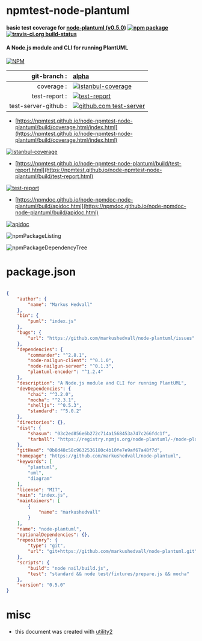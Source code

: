 # npmtest-node-plantuml

#### basic test coverage for  [node-plantuml (v0.5.0)](https://github.com/markushedvall/node-plantuml)  [![npm package](https://img.shields.io/npm/v/npmtest-node-plantuml.svg?style=flat-square)](https://www.npmjs.org/package/npmtest-node-plantuml) [![travis-ci.org build-status](https://api.travis-ci.org/npmtest/node-npmtest-node-plantuml.svg)](https://travis-ci.org/npmtest/node-npmtest-node-plantuml)

#### A Node.js module and CLI for running PlantUML

[![NPM](https://nodei.co/npm/node-plantuml.png?downloads=true&downloadRank=true&stars=true)](https://www.npmjs.com/package/node-plantuml)

| git-branch : | [alpha](https://github.com/npmtest/node-npmtest-node-plantuml/tree/alpha)|
|--:|:--|
| coverage : | [![istanbul-coverage](https://npmtest.github.io/node-npmtest-node-plantuml/build/coverage.badge.svg)](https://npmtest.github.io/node-npmtest-node-plantuml/build/coverage.html/index.html)|
| test-report : | [![test-report](https://npmtest.github.io/node-npmtest-node-plantuml/build/test-report.badge.svg)](https://npmtest.github.io/node-npmtest-node-plantuml/build/test-report.html)|
| test-server-github : | [![github.com test-server](https://npmtest.github.io/node-npmtest-node-plantuml/GitHub-Mark-32px.png)](https://npmtest.github.io/node-npmtest-node-plantuml/build/app/index.html) | | build-artifacts : | [![build-artifacts](https://npmtest.github.io/node-npmtest-node-plantuml/glyphicons_144_folder_open.png)](https://github.com/npmtest/node-npmtest-node-plantuml/tree/gh-pages/build)|

- [https://npmtest.github.io/node-npmtest-node-plantuml/build/coverage.html/index.html](https://npmtest.github.io/node-npmtest-node-plantuml/build/coverage.html/index.html)

[![istanbul-coverage](https://npmtest.github.io/node-npmtest-node-plantuml/build/screenCapture.buildCi.browser.%252Ftmp%252Fbuild%252Fcoverage.lib.html.png)](https://npmtest.github.io/node-npmtest-node-plantuml/build/coverage.html/index.html)

- [https://npmtest.github.io/node-npmtest-node-plantuml/build/test-report.html](https://npmtest.github.io/node-npmtest-node-plantuml/build/test-report.html)

[![test-report](https://npmtest.github.io/node-npmtest-node-plantuml/build/screenCapture.buildCi.browser.%252Ftmp%252Fbuild%252Ftest-report.html.png)](https://npmtest.github.io/node-npmtest-node-plantuml/build/test-report.html)

- [https://npmdoc.github.io/node-npmdoc-node-plantuml/build/apidoc.html](https://npmdoc.github.io/node-npmdoc-node-plantuml/build/apidoc.html)

[![apidoc](https://npmdoc.github.io/node-npmdoc-node-plantuml/build/screenCapture.buildCi.browser.%252Ftmp%252Fbuild%252Fapidoc.html.png)](https://npmdoc.github.io/node-npmdoc-node-plantuml/build/apidoc.html)

![npmPackageListing](https://npmtest.github.io/node-npmtest-node-plantuml/build/screenCapture.npmPackageListing.svg)

![npmPackageDependencyTree](https://npmtest.github.io/node-npmtest-node-plantuml/build/screenCapture.npmPackageDependencyTree.svg)



# package.json

```json

{
    "author": {
        "name": "Markus Hedvall"
    },
    "bin": {
        "puml": "index.js"
    },
    "bugs": {
        "url": "https://github.com/markushedvall/node-plantuml/issues"
    },
    "dependencies": {
        "commander": "^2.8.1",
        "node-nailgun-client": "^0.1.0",
        "node-nailgun-server": "^0.1.3",
        "plantuml-encoder": "^1.2.4"
    },
    "description": "A Node.js module and CLI for running PlantUML",
    "devDependencies": {
        "chai": "^3.2.0",
        "mocha": "^2.3.1",
        "shelljs": "^0.5.3",
        "standard": "^5.0.2"
    },
    "directories": {},
    "dist": {
        "shasum": "03c2ed856e6b272c714a1568453a747c266fdc1f",
        "tarball": "https://registry.npmjs.org/node-plantuml/-/node-plantuml-0.5.0.tgz"
    },
    "gitHead": "0b8d48c58c9632536180c4b10fe7e9af67a48f7d",
    "homepage": "https://github.com/markushedvall/node-plantuml",
    "keywords": [
        "plantuml",
        "uml",
        "diagram"
    ],
    "license": "MIT",
    "main": "index.js",
    "maintainers": [
        {
            "name": "markushedvall"
        }
    ],
    "name": "node-plantuml",
    "optionalDependencies": {},
    "repository": {
        "type": "git",
        "url": "git+https://github.com/markushedvall/node-plantuml.git"
    },
    "scripts": {
        "build": "node nail/build.js",
        "test": "standard && node test/fixtures/prepare.js && mocha"
    },
    "version": "0.5.0"
}
```



# misc
- this document was created with [utility2](https://github.com/kaizhu256/node-utility2)
